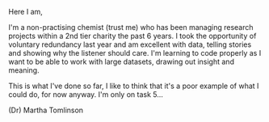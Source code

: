 Here I am,

I'm a non-practising chemist (trust me) who has been managing research projects within a 2nd tier charity the past 6 years.
I took the opportunity of voluntary redundancy last year and am excellent with data, telling stories and showing why the listener should care.
I'm learning to code properly as I want to be able to work with large datasets, drawing out insight and meaning.

This is what I've done so far, I like to think that it's a poor example of what I could do, for now anyway. I'm only on task 5...

(Dr) Martha Tomlinson
